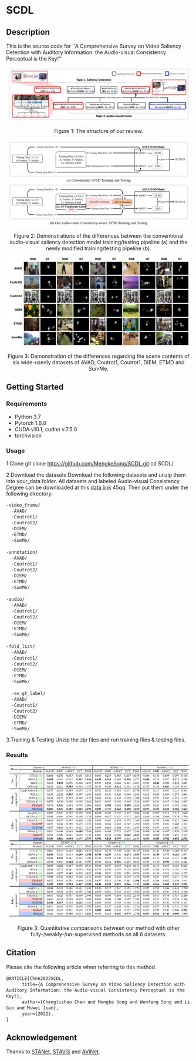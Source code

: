# SCDL
## Description 
This is the source code for ''A Comprehensive Survey on Video Saliency Detection with Auditory Information: the Audio-visual Consistency Perceptual is the Key!''

![alt](https://github.com/MengkeSong/SCDL/blob/main/img/review%20architecture.png)
<p align="center">Figure 1: The structure of our review.</p>

![alt](https://github.com/MengkeSong/SCDL/blob/main/img/pipeline.png)
<p align="center">Figure 2: Demonstrations of the differences between the conventional audio-visual saliency detection model training/testing pipeline (a) and the newly modified training/testing pipeline (b).</p>

![alt](https://github.com/MengkeSong/SCDL/blob/main/img/visual.png)
<p align="center">Figure 3: Demonstration of the differences regarding the scene contents of six wide-usedly datasets of AVAD, Coutrot1, Coutrot1, DIEM, ETMD and SumMe.</p>

## Getting Started
### Requirements
* Python 3.7
* Pytorch 1.6.0
* CUDA v10.1, cudnn v.7.5.0
* torchvision

### Usage
1.Clone
git clone https://github.com/MengkeSong/SCDL.git
cd SCDL/

2.Download the datasets
Download the following datasets and unzip them into your_data folder. All datasets and labeled Audio-visual Consistency Degree can be downloaded at this [data link](https://pan.baidu.com/s/15trBT9Dt9_sGLG8PFH4xkg "data link") 45qq. Then put them under the following directory:
```
-video_frame/
  -AVAD/
  -Coutrot1/
  -Coutrot2/
  -DIEM/
  -ETMD/
  -SumMe/

-annotation/
  -AVAD/
  -Coutrot1/
  -Coutrot2/
  -DIEM/
  -ETMD/
  -SumMe/

-audio/
  -AVAD/
  -Coutrot1/
  -Coutrot2/
  -DIEM/
  -ETMD/
  -SumMe/

-fold_list/
  -AVAD/
  -Coutrot1/
  -Coutrot2/
  -DIEM/
  -ETMD/
  -SumMe/
  
  -av_gt_label/
  -AVAD/
  -Coutrot1/
  -Coutrot2/
  -DIEM/
  -ETMD/
  -SumMe/
```

3.Training & Testing
Unzip the zip files and run training files & testing files.

### Results
![alt](https://github.com/MengkeSong/SCDL/blob/main/img/quantititive%20results.png)
<p align="center">Figure 3: Quantitative comparisons between our method with other fully-/weakly-/un-supervised methods on all 6 datasets.</p>

## Citation
Please cite the following article when referring to this method.
```
@ARTICLE{Chen2022SCDL,
      title={A Comprehensive Survey on Video Saliency Detection with Auditory Information: the Audio-visual Consistency Perceptual is the Key!}, 
      author={Chenglizhao Chen and Mengke Song and Wenfeng Song and Li Guo and Muwei Jian},
      year={2022},
}
```

## Acknowledgement 
Thanks to [STANet](https://github.com/guotaowang/STANet), [STAViS](https://github.com/atsiami/STAViS) and [AViNet](https://github.com/samyak0210/ViNet).
